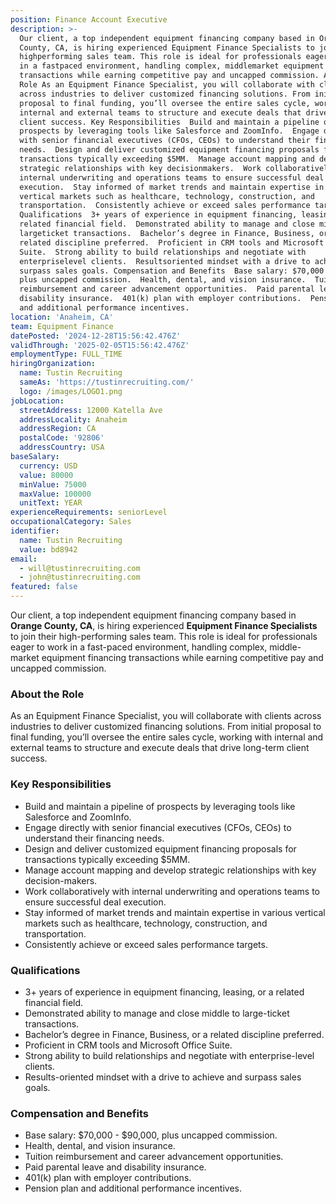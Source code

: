 ```yaml
---
position: Finance Account Executive
description: >-
  Our client, a top independent equipment financing company based in Orange
  County, CA, is hiring experienced Equipment Finance Specialists to join their
  highperforming sales team. This role is ideal for professionals eager to work
  in a fastpaced environment, handling complex, middlemarket equipment financing
  transactions while earning competitive pay and uncapped commission. About the
  Role As an Equipment Finance Specialist, you will collaborate with clients
  across industries to deliver customized financing solutions. From initial
  proposal to final funding, you’ll oversee the entire sales cycle, working with
  internal and external teams to structure and execute deals that drive longterm
  client success. Key Responsibilities  Build and maintain a pipeline of
  prospects by leveraging tools like Salesforce and ZoomInfo.  Engage directly
  with senior financial executives (CFOs, CEOs) to understand their financing
  needs.  Design and deliver customized equipment financing proposals for
  transactions typically exceeding $5MM.  Manage account mapping and develop
  strategic relationships with key decisionmakers.  Work collaboratively with
  internal underwriting and operations teams to ensure successful deal
  execution.  Stay informed of market trends and maintain expertise in various
  vertical markets such as healthcare, technology, construction, and
  transportation.  Consistently achieve or exceed sales performance targets.
  Qualifications  3+ years of experience in equipment financing, leasing, or a
  related financial field.  Demonstrated ability to manage and close middle to
  largeticket transactions.  Bachelor’s degree in Finance, Business, or a
  related discipline preferred.  Proficient in CRM tools and Microsoft Office
  Suite.  Strong ability to build relationships and negotiate with
  enterpriselevel clients.  Resultsoriented mindset with a drive to achieve and
  surpass sales goals. Compensation and Benefits  Base salary: $70,000  $90,000,
  plus uncapped commission.  Health, dental, and vision insurance.  Tuition
  reimbursement and career advancement opportunities.  Paid parental leave and
  disability insurance.  401(k) plan with employer contributions.  Pension plan
  and additional performance incentives.
location: 'Anaheim, CA'
team: Equipment Finance
datePosted: '2024-12-28T15:56:42.476Z'
validThrough: '2025-02-05T15:56:42.476Z'
employmentType: FULL_TIME
hiringOrganization:
  name: Tustin Recruiting
  sameAs: 'https://tustinrecruiting.com/'
  logo: /images/LOGO1.png
jobLocation:
  streetAddress: 12000 Katella Ave
  addressLocality: Anaheim
  addressRegion: CA
  postalCode: '92806'
  addressCountry: USA
baseSalary:
  currency: USD
  value: 80000
  minValue: 75000
  maxValue: 100000
  unitText: YEAR
experienceRequirements: seniorLevel
occupationalCategory: Sales
identifier:
  name: Tustin Recruiting
  value: bd8942
email:
  - will@tustinrecruiting.com
  - john@tustinrecruiting.com
featured: false
---
```


Our client, a top independent equipment financing company based in **Orange County, CA**, is hiring experienced **Equipment Finance Specialists** to join their high-performing sales team. This role is ideal for professionals eager to work in a fast-paced environment, handling complex, middle-market equipment financing transactions while earning competitive pay and uncapped commission.

### About the Role
As an Equipment Finance Specialist, you will collaborate with clients across industries to deliver customized financing solutions. From initial proposal to final funding, you’ll oversee the entire sales cycle, working with internal and external teams to structure and execute deals that drive long-term client success.

### Key Responsibilities
- Build and maintain a pipeline of prospects by leveraging tools like Salesforce and ZoomInfo.  
- Engage directly with senior financial executives (CFOs, CEOs) to understand their financing needs.  
- Design and deliver customized equipment financing proposals for transactions typically exceeding $5MM.  
- Manage account mapping and develop strategic relationships with key decision-makers.  
- Work collaboratively with internal underwriting and operations teams to ensure successful deal execution.  
- Stay informed of market trends and maintain expertise in various vertical markets such as healthcare, technology, construction, and transportation.  
- Consistently achieve or exceed sales performance targets.  

### Qualifications
- 3+ years of experience in equipment financing, leasing, or a related financial field.  
- Demonstrated ability to manage and close middle to large-ticket transactions.  
- Bachelor’s degree in Finance, Business, or a related discipline preferred.  
- Proficient in CRM tools and Microsoft Office Suite.  
- Strong ability to build relationships and negotiate with enterprise-level clients.  
- Results-oriented mindset with a drive to achieve and surpass sales goals.  

### Compensation and Benefits
- Base salary: $70,000 - $90,000, plus uncapped commission.  
- Health, dental, and vision insurance.  
- Tuition reimbursement and career advancement opportunities.  
- Paid parental leave and disability insurance.  
- 401(k) plan with employer contributions.  
- Pension plan and additional performance incentives.  
